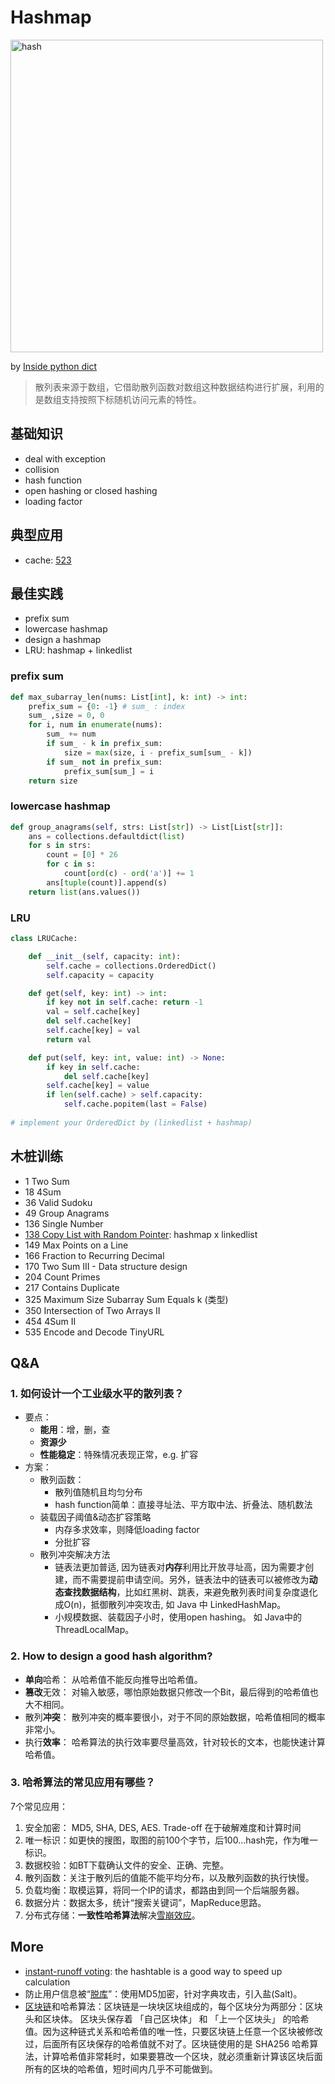 # Hashmap 

<img src="https://i.imgur.com/l1598o9.gif" alt="hash" width="500"/> <br> 

by [Inside python dict](https://just-taking-a-ride.com/inside_python_dict/chapter2.html)

> 散列表来源于数组，它借助散列函数对数组这种数据结构进行扩展，利用的是数组支持按照下标随机访问元素的特性。

## 基础知识

- deal with exception
- collision 
- hash function
- open hashing or closed hashing
- loading factor

## 典型应用

* cache: [523](https://leetcode.com/problems/continuous-subarray-sum/description/)

## 最佳实践

- prefix sum
- lowercase hashmap
- design a hashmap
- LRU: hashmap + linkedlist

### prefix sum

``` python 
def max_subarray_len(nums: List[int], k: int) -> int:
    prefix_sum = {0: -1} # sum_ : index
    sum_ ,size = 0, 0
    for i, num in enumerate(nums):
        sum_ += num
        if sum_ - k in prefix_sum:
            size = max(size, i - prefix_sum[sum_ - k])
        if sum_ not in prefix_sum:
            prefix_sum[sum_] = i 
    return size
```

### lowercase hashmap

``` python 
def group_anagrams(self, strs: List[str]) -> List[List[str]]:
    ans = collections.defaultdict(list)
    for s in strs:
        count = [0] * 26
        for c in s:
            count[ord(c) - ord('a')] += 1
        ans[tuple(count)].append(s)
    return list(ans.values())
```

### LRU

``` python
class LRUCache:

    def __init__(self, capacity: int):
        self.cache = collections.OrderedDict()
        self.capacity = capacity

    def get(self, key: int) -> int:
        if key not in self.cache: return -1
        val = self.cache[key]
        del self.cache[key]
        self.cache[key] = val
        return val

    def put(self, key: int, value: int) -> None:
        if key in self.cache:
            del self.cache[key]
        self.cache[key] = value
        if len(self.cache) > self.capacity:
            self.cache.popitem(last = False)
            
# implement your OrderedDict by (linkedlist + hashmap)    
```

## 木桩训练

- 1 Two Sum
- 18 4Sum 
- 36 Valid Sudoku
- 49 Group Anagrams 
- 136 Single Number
- [138 Copy List with Random Pointer](https://leetcode.com/problems/copy-list-with-random-pointer/): hashmap x linkedlist 
- 149 Max Points on a Line 
- 166 Fraction to Recurring Decimal 
- 170 Two Sum III - Data structure design 
- 204 Count Primes 
- 217 Contains Duplicate 
- 325 Maximum Size Subarray Sum Equals k (类型)
- 350 Intersection of Two Arrays II 
- 454 4Sum II 
- 535 Encode and Decode TinyURL

## Q&A

### 1. 如何设计一个工业级水平的散列表？

- 要点：
	- **能用**：增，删，查
	- **资源少**
	- **性能稳定**：特殊情况表现正常，e.g. 扩容
- 方案：
	- 散列函数：
		- 散列值随机且均匀分布
		- hash function简单：直接寻址法、平方取中法、折叠法、随机数法
	- 装载因子阈值&动态扩容策略
		- 内存多求效率，则降低loading factor
		- 分批扩容 
	- 散列冲突解决方法  
		- 链表法更加普适, 因为链表对**内存**利用比开放寻址高，因为需要才创建，而不需要提前申请空间。另外，链表法中的链表可以被修改为**动态查找数据结构**，比如红黑树、跳表，来避免散列表时间复杂度退化成O(n)，抵御散列冲突攻击, 如 Java 中 LinkedHashMap。
		- 小规模数据、装载因子小时，使用open hashing。 如 Java中的ThreadLocalMap。

### 2. How to design a good hash algorithm?

* **单向**哈希： 从哈希值不能反向推导出哈希值。
* **篡改**无效： 对输入敏感，哪怕原始数据只修改一个Bit，最后得到的哈希值也大不相同。
* 散列**冲突**： 散列冲突的概率要很小，对于不同的原始数据，哈希值相同的概率非常小。
* 执行**效率**： 哈希算法的执行效率要尽量高效，针对较长的文本，也能快速计算哈希值。

### 3. 哈希算法的常见应用有哪些？

7个常见应用：

1. 安全加密： MD5, SHA, DES, AES. Trade-off 在于破解难度和计算时间
2. 唯一标识：如更快的搜图，取图的前100个字节，后100...hash完，作为唯一标识。
3. 数据校验：如BT下载确认文件的安全、正确、完整。
4. 散列函数：关注于散列后的值能不能平均分布，以及散列函数的执行快慢。
5. 负载均衡：取模运算，将同一个IP的请求，都路由到同一个后端服务器。
6. 数据分片：数据太多，统计“搜索关键词”，MapReduce思路。
7. 分布式存储：**一致性哈希算法**解决[雪崩效应](https://www.wikiwand.com/zh/%E9%9B%AA%E5%B4%A9%E6%95%88%E5%BA%94)。

## More

- [instant-runoff voting](https://repl.it/@WillWang42/instant-runoff-voting): the hashtable is a good way to speed up calculation
- 防止用户信息被“[脱库](https://www.wired.com/story/facebook-passwords-plaintext-change-yours/)”：使用MD5加密，针对字典攻击，引入盐(Salt)。
- [区块链](https://www.wikiwand.com/en/Blockchain)和哈希算法：区块链是一块块区块组成的，每个区块分为两部分：区块头和区块体。
区块头保存着 「自己区块体」 和 「上一个区块头」 的哈希值。因为这种链式关系和哈希值的唯一性，只要区块链上任意一个区块被修改过，后面所有区块保存的哈希值就不对了。区块链使用的是 SHA256 哈希算法，计算哈希值非常耗时，如果要篡改一个区块，就必须重新计算该区块后面所有的区块的哈希值，短时间内几乎不可能做到。